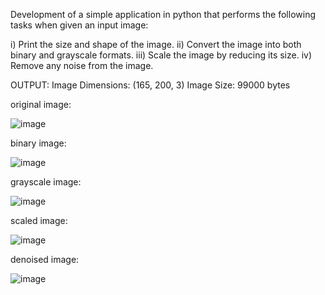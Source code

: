 Development of a simple application in python that performs the following tasks when given an input image: 

i) Print the size and shape of the image. 
ii) Convert the image into both binary and grayscale formats. 
iii) Scale the image by reducing its size. 
iv) Remove any noise from the image.

OUTPUT:
Image Dimensions: (165, 200, 3)
Image Size: 99000 bytes

original image:

![image](https://github.com/user-attachments/assets/31050b44-620f-42e9-9662-bd3647538fb3)

binary image:

![image](https://github.com/user-attachments/assets/b5852e35-78c4-4289-b708-25414d50787d)

grayscale image:

![image](https://github.com/user-attachments/assets/c37e75d1-b21d-4f0b-8e6d-d9ca1f99ea26)

scaled image:

![image](https://github.com/user-attachments/assets/7670ed30-5c1f-4b8e-9639-3bbe7ee54259)

denoised image:

![image](https://github.com/user-attachments/assets/3ce2110f-f7c1-4613-8d53-1155fbc5a11c)
